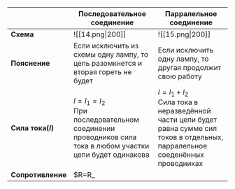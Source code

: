 
|                    | Последовательное<br>соединение                                                                                | Парралельное<br>соединение                                                                                                            |
| ------------------ | ------------------------------------------------------------------------------------------------------------- | ------------------------------------------------------------------------------------------------------------------------------------- |
| **Схема**          | ![[14.png\|200]]                                                                                              | ![[15.png\|200]]                                                                                                                      |
| **Пояснение**      | Если исключить из схемы одну лампу, то цепь разомкнется и вторая гореть не будет                              | Если исключить одну лампу, то другая продолжит свою работу                                                                            |
| **Сила тока($I$)** | $I=I_{1}=I_{2}$<br>При последовательном соединении проводников сила тока в любом участки цепи будет одинакова | $I=I_{1}+I_{2}$<br>Сила тока в неразведённой части цепи будет равна сумме сил токов в отдельных, парралельное соеденённых проводниках |
| **Сопротивление**  | $R=R_                                                                                                         |                                                                                                                                       |
